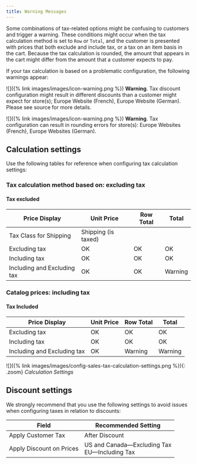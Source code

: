 ```yaml
---
title: Warning Messages
---
```


Some combinations of tax-related options might be confusing to customers and trigger a warning. These conditions might occur when the tax calculation method is set to `Row` or `Total`, and the customer is presented with prices that both exclude and include tax, or a tax on an item basis in the cart. Because the tax calculation is rounded, the amount that appears in the cart might differ from the amount that a customer expects to pay.

If your tax calculation is based on a problematic configuration, the following warnings appear:

![]({% link images/images/icon-warning.png %}) **Warning**. Tax discount configuration might result in different discounts than a customer might expect for store(s); Europe Website (French), Europe Website (German). Please see source for more details.

![]({% link images/images/icon-warning.png %}) **Warning**. Tax configuration can result in rounding errors for store(s): Europe Websites (French), Europe Websites (German).

## Calculation settings

Use the following tables for reference when configuring tax calculation settings:

### Tax calculation method based on: excluding tax

#### Tax excluded

Price Display | Unit Price | Row Total | Total
------------- | ---------- | --------- | -----
Tax Class for Shipping | Shipping (is taxed) | |
Excluding tax | OK | OK | OK
Including tax | OK | OK | OK
Including and Excluding tax | OK | OK | Warning

### Catalog prices: including tax

#### Tax Included

Price Display | Unit Price | Row Total | Total
------------- | ---------- | --------- | -----
Excluding tax | OK | OK | OK
Including tax | OK | OK | OK
Including and Excluding tax | OK | Warning | Warning

![]({% link images/images/config-sales-tax-calculation-settings.png %}){: .zoom}
_Calculation Settings_

## Discount settings

We strongly recommend that you use the following settings to avoid issues when configuring taxes in relation to discounts:

Field | Recommended Setting
----- | -------------------
Apply Customer Tax | After Discount
Apply Discount on Prices | US and Canada—Excluding Tax<br>EU—Including Tax
